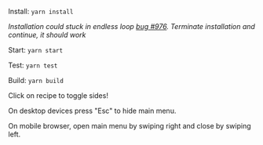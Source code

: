 Install: `yarn install` 

_Installation could stuck in endless loop [bug #976](https://github.com/yarnpkg/yarn/issues/976). Terminate installation and continue, it should work_

Start: `yarn start`

Test: `yarn test`

Build: `yarn build`

Click on recipe to toggle sides!

On desktop devices press "Esc" to hide main menu.

On mobile browser, open main menu by swiping right and close by swiping left. 
